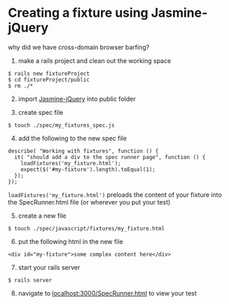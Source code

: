 # Creating a fixture using Jasmine-jQuery

why did we have cross-domain browser barfing?

1. make a rails project and clean out the working space
```
$ rails new fixtureProject
$ cd fixtureProject/public
$ rm ./*
```

2. import [Jasmine-jQuery](https://github.com/velesin/jasmine-jquery) into public folder

3. create spec file
```
$ touch ./spec/my_fixtures_spec.js
```

4. add the following to the new spec file
```
describe( "Working with fixtures", function () {
  it( "should add a div to the spec runner page", function () {
    loadFixtures('my_fixture.html');
    expect($('#my-fixture').length).toEqual(1);
  });
});
```
`loadFixtures('my_fixture.html')` preloads the content of your fixture into the
 SpecRunner.html file (or wherever you put your test)

5. create a new file
```
$ touch ./spec/javascript/fixtures/my_fixture.html
```

6. put the following html in the new file
```
<div id="my-fixture">some complex content here</div>
```

7. start your rails server
```
$ rails server
```

8. navigate to [localhost:3000/SpecRunner.html](localhost:3000/SpecRunner.html)
 to view your test